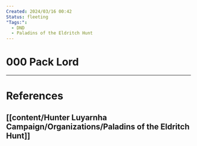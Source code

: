 ```yaml
---
Created: 2024/03/16 00:42
Status: fleeting
"Tags:":
  - DND
  - Paladins of the Eldritch Hunt
---
```

# 000 Pack Lord

---
# References
## [[content/Hunter Luyarnha Campaign/Organizations/Paladins of the Eldritch Hunt]]